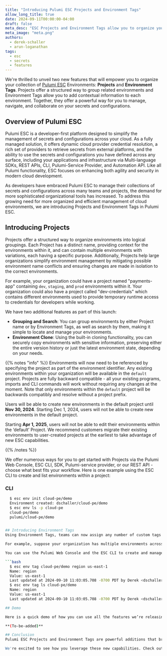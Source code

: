 ```yaml
---
title: "Introducing Pulumi ESC Projects and Environment Tags"
allow_long_title: true
date: 2024-09-11T00:00:00-04:00
draft: false
meta_desc: "ESC Projects and Environment Tags allow you to organize your environments and collaborate effectively. "
meta_image: "meta.png"
authors:
  - derek-schaller
  - arun-loganathan
tags:
  - esc
  - secrets
  - features
---
```


We're thrilled to unveil two new features that will empower you to organize your collection of [Pulumi ESC](https://www.pulumi.com/docs/esc/) Environments: <b>Projects</b> and <b>Environment Tags</b>.  Projects offer a structured way to group related environments and Environment Tags allow you to add contextual information to each environment. Together, they offer a powerful way for you to manage, navigate, and collaborate on your secrets and configurations.

<!--more-->

## Overview of Pulumi ESC 

Pulumi ESC is a developer-first platform designed to simplify the management of secrets and configurations across your cloud. As a fully managed solution, it offers dynamic cloud provider credential resolution, a rich set of providers to retrieve secrets from external platforms, and the ability to use the secrets and configurations you have defined across any surface, including your applications and infrastructure via Multi-language SDKs, REST APIs, CLI, Pulumi-Service Provider, and Automation API. Like all Pulumi functionality, ESC focuses on enhancing both agility and security in modern cloud development.

As developers have embraced Pulumi ESC to manage their collections of secrets and configurations across many teams and projects, the demand for more sophisticated organizational tools has increased. To address this growing need for more organized and efficient management of cloud environments, we are introducing Projects and Environment Tags in Pulumi ESC.

## Introducing Projects

Projects offer a structured way to organize environments into logical groupings. Each Project has a distinct name, providing context for the environments within it, and can contain multiple environments with variations, each having a specific purpose. Additionally, Projects help large organizations simplify environment management by mitigating possible environment name conflicts and ensuring changes are made in isolation to the correct environments.

For example, your organization could have a project named "payments-app" containing `dev`, `staging`, and `prod` environments within it. Your organization could also have a project called "dev-credentials" which contains different environments used to provide temporary runtime access to credentials for developers while working. 

We have two additional features as part of this launch: 
- **Grouping and Search**: You can group environments by either Project name or by Environment Tags, as well as search by them, making it simple to locate and manage your environments.
- **Environment Clone**: Using the built-in cloning functionality, you can securely copy environments with sensitive information, preserving either the entire version history or just the latest environment state, depending on your needs.

{{% notes "info" %}}
Environments will now need to be referenced by specifying the project as part of the environment identifier. Any existing environments within your organization will be available in the `default` project. Projects are fully backward compatible - all your existing programs, imports and CLI commands will work without requiring any changes at the moment. Note that only environments within the `default` project will be backwards compatibly and resolve without a project prefix.

Users will be able to create new environments in the default project until <b>Nov 30, 2024</b>. Starting Dec 1, 2024, users will not be able to create new environments in the default project. 

Starting <b>Apr 1, 2025</b>, users will not be able to edit their environments within the ‘default’ Project. We recommend customers migrate their existing environments to user-created projects at the earliest to take advantage of new ESC capabilities. 

{{% /notes %}}

We offer numerous ways for you to get started with Projects via the Pulumi Web Console, ESC CLI, SDK, Pulumi-service provider, or our REST API - choose what best fits your workflow. Here is one example using the ESC CLI to create and list environments within a project: 

### CLI

 ```bash
   $ esc env init cloud-pe/demo
   Environment created: dschaller/cloud-pe/demo
   $ esc env ls -p cloud-pe
   cloud-pe/demo
   pulumi/cloud-pe/demo


## Introducing Environment Tags
Using Environment Tags, teams can now assign any number of custom tags to each environment within Pulumi ESC. These tags serve as contextual identifiers that can streamline workflows by enabling you to group and search across environments based on specific criteria such as teams, project stages, deployment environments, compliance requirements, or geographic locations. This multi-dimensional approach provides unparalleled flexibility and control, ensuring your ESC environments can scale seamlessly with your organizations evolving needs.

For example, suppose your organization has multiple environments across different geographic regions. You can use Environment Tags like 'region: us-east' or 'region: eu-central-1' to quickly filter environments by region. Similarly, for security audits, you might tag environments with ‘Compliance: SOC2’ or ‘Compliance: GDPR’ to easily find relevant environments and ensure they are compliant. 

You can use the Pulumi Web Console and the ESC CLI to create and manage environment tags. Here is an example of using the CLI to manage Environment Tags

```bash
   $ esc env tag cloud-pe/demo region us-east-1
   Name: region
   Value: us-east-1
   Last updated at 2024-09-10 11:03:05.708 -0700 PDT by Derek <dschaller>
   $ esc env tag ls cloud-pe/demo
   Name: region
   Value: us-east-1
   Last updated at 2024-09-10 11:03:05.708 -0700 PDT by Derek <dschaller>

## Demo

Here is a quick demo of how you can use all the features we’re releasing today within Pulumi Cloud Console: 

**(To-be-added)**

## Conclusion
Pulumi ESC Projects and Environment Tags are powerful additions that bring order and clarity to your secrets and configuration to even the most complex infrastructure landscapes. By enabling you to organize, group, and search for your environments with ease, we're empowering you to scale your infrastructure with high confidence and flexibility.  

We're excited to see how you leverage these new capabilities. Check out the docs to learn more about Pulumi ESC Projects and Environment Tags and start organizing your environments today!


